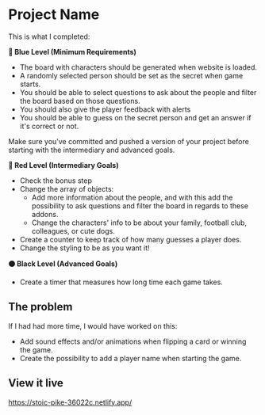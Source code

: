 # Project Name

This is what I completed:

**🔵  Blue Level (Minimum Requirements)**

- The board with characters should be generated when website is loaded.
- A randomly selected person should be set as the secret when game starts.
- You should be able to select questions to ask about the people and filter the board based on those questions.
- You should also give the player feedback with alerts
- You should be able to guess on the secret person and get an answer if it's correct or not.

Make sure you've committed and pushed a version of your project before starting with the intermediary and advanced goals.

**🔴  Red Level (Intermediary Goals)**

- Check the bonus step
- Change the array of objects:
    - Add more information about the people, and with this add the possibility to ask questions and filter the board in regards to these addons.
    - Change the characters' info to be about your family, football club, colleagues, or cute dogs.
- Create a counter to keep track of how many guesses a player does.
- Change the styling to be as you want it!

**⚫  Black Level (Advanced Goals)**

- Create a timer that measures how long time each game takes.
## The problem

If I had had more time, I would have worked on this:

- Add sound effects and/or animations when flipping a card or winning the game.
- Create the possibility to add a player name when starting the game.

## View it live

https://stoic-pike-36022c.netlify.app/
